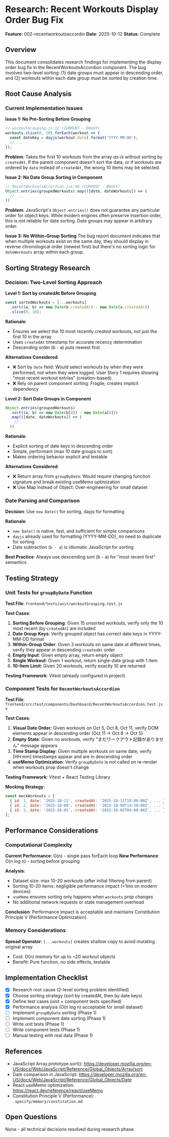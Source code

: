 # Research: Recent Workouts Display Order Bug Fix

**Feature**: 002-recentworkoutsaccordin
**Date**: 2025-10-12
**Status**: Complete

## Overview

This document consolidates research findings for implementing the display order bug fix in the RecentWorkoutsAccordion component. The bug involves two-level sorting: (1) date groups must appear in descending order, and (2) workouts within each date group must be sorted by creation time.

## Root Cause Analysis

### Current Implementation Issues

**Issue 1: No Pre-Sorting Before Grouping**
```javascript
// workoutGrouping.js:12 (CURRENT - BUGGY)
workouts.slice(0, 10).forEach(workout => {
  const dateKey = dayjs(workout.date).format('YYYY-MM-DD');
  // ...
});
```

**Problem**: Takes the first 10 workouts from the array *as-is* without sorting by `createdAt`. If the parent component doesn't sort the data, or if workouts are ordered by `date` instead of `createdAt`, the wrong 10 items may be selected.

**Issue 2: No Date Group Sorting in Component**
```javascript
// RecentWorkoutsAccordion.jsx:46 (CURRENT - BUGGY)
Object.entries(groupedWorkouts).map(([date, dateWorkouts]) => (
  // ...
))
```

**Problem**: JavaScript's `Object.entries()` does not guarantee any particular order for object keys. While modern engines often preserve insertion order, this is not reliable for date sorting. Date groups may appear in arbitrary order.

**Issue 3: No Within-Group Sorting**
The bug report document indicates that when multiple workouts exist on the same day, they should display in reverse chronological order (newest first) but there's no sorting logic for `dateWorkouts` array within each group.

## Sorting Strategy Research

### Decision: Two-Level Sorting Approach

**Level 1: Sort by createdAt Before Grouping**
```javascript
const sortedWorkouts = [...workouts]
  .sort((a, b) => new Date(b.createdAt) - new Date(a.createdAt))
  .slice(0, 10);
```

**Rationale**:
- Ensures we select the 10 most recently *created* workouts, not just the first 10 in the array
- Uses `createdAt` timestamp for accurate recency determination
- Descending order (b - a) puts newest first

**Alternatives Considered**:
- ❌ Sort by `date` field: Would select workouts by when they were performed, not when they were logged. User Story 1 requires showing "most recent workout entries" (creation-based).
- ❌ Rely on parent component sorting: Fragile, creates implicit dependency

**Level 2: Sort Date Groups in Component**
```javascript
Object.entries(groupedWorkouts)
  .sort((a, b) => new Date(b[0]) - new Date(a[0]))
  .map(([date, dateWorkouts]) => (
    // ...
  ))
```

**Rationale**:
- Explicit sorting of date keys in descending order
- Simple, performant (max 10 date groups to sort)
- Makes ordering behavior explicit and testable

**Alternatives Considered**:
- ❌ Return array from `groupByDate`: Would require changing function signature and break existing useMemo optimization
- ❌ Use Map instead of Object: Over-engineering for small dataset

### Date Parsing and Comparison

**Decision**: Use `new Date()` for sorting, dayjs for formatting

**Rationale**:
- `new Date()` is native, fast, and sufficient for simple comparisons
- `dayjs` already used for formatting (YYYY-MM-DD), no need to duplicate for sorting
- Date subtraction (`b - a`) is idiomatic JavaScript for sorting

**Best Practice**: Always use descending sort (b - a) for "most recent first" semantics

## Testing Strategy

### Unit Tests for `groupByDate` Function

**Test File**: `frontend/tests/unit/workoutGrouping.test.js`

**Test Cases**:
1. **Sorting Before Grouping**: Given 15 unsorted workouts, verify only the 10 most recent (by `createdAt`) are included
2. **Date Group Keys**: Verify grouped object has correct date keys in YYYY-MM-DD format
3. **Within-Group Order**: Given 3 workouts on same date at different times, verify they appear in descending `createdAt` order
4. **Empty Input**: Given empty array, return empty object
5. **Single Workout**: Given 1 workout, return single-date group with 1 item
6. **10-Item Limit**: Given 20 workouts, verify exactly 10 are returned

**Testing Framework**: Vitest (already configured in project)

### Component Tests for `RecentWorkoutsAccordion`

**Test File**: `frontend/src/test/components/Dashboard/RecentWorkoutsAccordion.test.jsx`

**Test Cases**:
1. **Visual Date Order**: Given workouts on Oct 5, Oct 8, Oct 11, verify DOM elements appear in descending order (Oct 11 → Oct 8 → Oct 5)
2. **Empty State**: Given no workouts, verify "まだワークアウト記録がありません" message appears
3. **Time Stamp Display**: Given multiple workouts on same date, verify [HH:mm] timestamps appear and are in descending order
4. **useMemo Optimization**: Verify `groupByDate` is not called on re-render when workouts prop doesn't change

**Testing Framework**: Vitest + React Testing Library

**Mocking Strategy**:
```javascript
const mockWorkouts = [
  { id: 1, date: '2025-10-11', createdAt: '2025-10-11T18:00:00Z', ... },
  { id: 2, date: '2025-10-08', createdAt: '2025-10-08T14:30:00Z', ... },
  { id: 3, date: '2025-10-05', createdAt: '2025-10-05T09:00:00Z', ... },
];
```

## Performance Considerations

### Computational Complexity

**Current Performance**: O(n) - single pass forEach loop
**New Performance**: O(n log n) - sorting before grouping

**Analysis**:
- Dataset size: max 10-20 workouts (after initial filtering from parent)
- Sorting 10-20 items: negligible performance impact (<1ms on modern devices)
- `useMemo` ensures sorting only happens when `workouts` prop changes
- No additional network requests or state management overhead

**Conclusion**: Performance impact is acceptable and maintains Constitution Principle V (Performance Optimization).

### Memory Considerations

**Spread Operator**: `[...workouts]` creates shallow copy to avoid mutating original array
- Cost: O(n) memory for up to ~20 workout objects
- Benefit: Pure function, no side effects, testable

## Implementation Checklist

- [x] Research root cause (2-level sorting problem identified)
- [x] Choose sorting strategy (sort by createdAt, then by date keys)
- [x] Define test cases (unit + component tests specified)
- [x] Performance analysis (O(n log n) acceptable for small dataset)
- [ ] Implement `groupByDate` sorting (Phase 1)
- [ ] Implement component date sorting (Phase 1)
- [ ] Write unit tests (Phase 1)
- [ ] Write component tests (Phase 1)
- [ ] Manual testing with real data (Phase 1)

## References

- JavaScript Array.prototype.sort(): https://developer.mozilla.org/en-US/docs/Web/JavaScript/Reference/Global_Objects/Array/sort
- Date comparison in JavaScript: https://developer.mozilla.org/en-US/docs/Web/JavaScript/Reference/Global_Objects/Date
- React useMemo optimization: https://react.dev/reference/react/useMemo
- Constitution Principle V (Performance): `.specify/memory/constitution.md`

## Open Questions

None - all technical decisions resolved during research phase.
